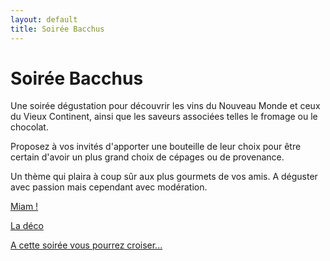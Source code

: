 ```yaml
---
layout: default
title: Soirée Bacchus
---
```


# Soirée Bacchus

Une soirée dégustation pour découvrir les vins du Nouveau Monde et ceux du Vieux Continent, ainsi que les saveurs associées telles le fromage ou le chocolat.

Proposez à vos invités d'apporter une bouteille de leur choix pour être certain d'avoir un plus grand choix de cépages ou de provenance.

Un thème qui plaira à coup sûr aux plus gourmets de vos amis. A déguster avec passion mais cependant avec modération.

[Miam !](/pages/hallowine/miam.html)

[La déco](/pages/hallowine/deco.html)

[A cette soirée vous pourrez croiser...](/pages/hallowine/deguisements.html)
